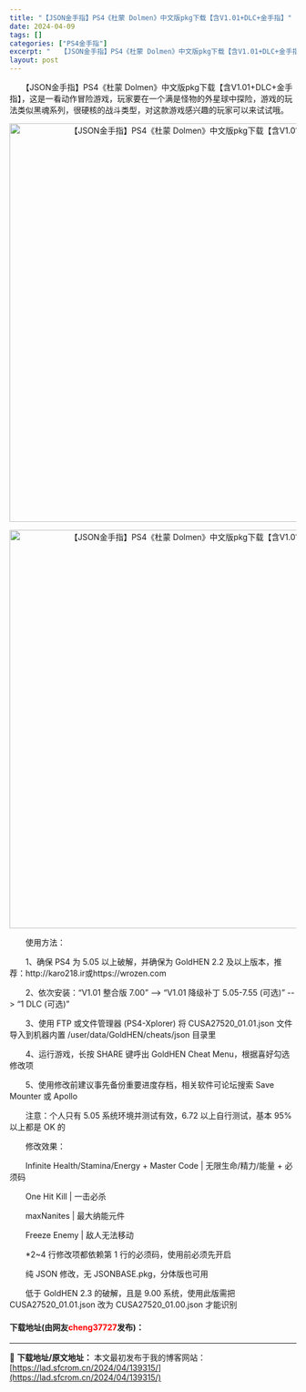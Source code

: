 ```yaml
---
title: "【JSON金手指】PS4《杜蒙 Dolmen》中文版pkg下载【含V1.01+DLC+金手指】"
date: 2024-04-09
tags: []
categories: ["PS4金手指"]
excerpt: "　　【JSON金手指】PS4《杜蒙 Dolmen》中文版pkg下载【含V1.01+DLC+金手指】，这是一看动作冒险游戏，玩家要在一个满是怪物的外星球中探险，游戏的玩法类似黑魂系列，很硬核的战斗类型，对这款游戏感兴趣的玩家可以来试试哦。 　　使用方法： 　　1、确保 PS4 为 5.05 以上破解，&hellip;"
layout: post
---
```


 <p>　　【JSON金手指】PS4《杜蒙 Dolmen》中文版pkg下载【含V1.01+DLC+金手指】，这是一看动作冒险游戏，玩家要在一个满是怪物的外星球中探险，游戏的玩法类似黑魂系列，很硬核的战斗类型，对这款游戏感兴趣的玩家可以来试试哦。</p> <div> <p align="center"><img align="" border="0" src="https://lad.sfcrom.cn/wp-content/uploads/2024/04/20240409_6614e99ea7184.webp" width="700" alt="【JSON金手指】PS4《杜蒙 Dolmen》中文版pkg下载【含V1.01+DLC+金手指】" /></p> <p align="center"><img align="" border="0" src="https://lad.sfcrom.cn/wp-content/uploads/2024/04/20240409_6614e99f2967a.webp" width="700" alt="【JSON金手指】PS4《杜蒙 Dolmen》中文版pkg下载【含V1.01+DLC+金手指】" /></p></div> <p>　　使用方法：</p> <p>　　1、确保 PS4 为 5.05 以上破解，并确保为 GoldHEN 2.2 及以上版本，推荐：http://karo218.ir或https://wrozen.com</p> <p>　　2、依次安装：&ldquo;V1.01 整合版 7.00&rdquo; --&gt; &ldquo;V1.01 降级补丁 5.05-7.55 (可选)&rdquo; --&gt; &ldquo;1 DLC (可选)&rdquo;</p> <p>　　3、使用 FTP 或文件管理器 (PS4-Xplorer) 将 CUSA27520_01.01.json 文件导入到机器内置 /user/data/GoldHEN/cheats/json 目录里</p> <p>　　4、运行游戏，长按 SHARE 键呼出 GoldHEN Cheat Menu，根据喜好勾选修改项</p> <p>　　5、使用修改前建议事先备份重要进度存档，相关软件可论坛搜索 Save Mounter 或 Apollo</p> <p>　　注意：个人只有 5.05 系统环境并测试有效，6.72 以上自行测试，基本 95% 以上都是 OK 的</p> <p>　　修改效果：</p> <p>　　Infinite Health/Stamina/Energy + Master Code | 无限生命/精力/能量 + 必须码</p> <p>　　One Hit Kill | 一击必杀</p> <p>　　maxNanites | 最大纳能元件</p> <p>　　Freeze Enemy | 敌人无法移动</p> <p>　　*2~4 行修改项都依赖第 1 行的必须码，使用前必须先开启</p> <p>　　纯 JSON 修改，无 JSONBASE.pkg，分体版也可用</p> <p>　　低于 GoldHEN 2.3 的破解，且是 9.00 系统，使用此版需把 CUSA27520_01.01.json 改为 CUSA27520_01.00.json 才能识别</p> <p><h4>下载地址(由网友<font color="red">cheng37727</font>发布)：</h4></p> 

---
📖 **下载地址/原文地址：** 本文最初发布于我的博客网站：[https://lad.sfcrom.cn/2024/04/139315/](https://lad.sfcrom.cn/2024/04/139315/)
